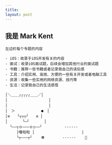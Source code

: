 ```yaml
---
title:  
layout: post
---
```


##  我是 Mark Kent

```
左边栏每个专题的内容

- iOS：收录于iOS开发有关的内容
- 面试：收录iOS面试题，后续会增加其他行业的面试题
- 书籍：推荐一些书籍或者记录我自己的读后感
- 工具：介绍实用、高效、方便的一些有关开发或者电脑工具
- 资源：收集一些实用的网络资源、技巧等
- 生活：记录我自己的生活感悟                                    
```
                        
```                      
│＼＿＿╭╭╭╭╭＿＿／│     
│　　　　　　　　　　　│       
│　　　　　　　　　　　│  
│　＞　　　　　　　●　│  
│≡　　╰┬┬┬╯　　≡ │  
│　　　　╰—╯　　　　│              
  ╰——┬ｏ———ｏ┬——╯          ------       
　　　│噜啦啦 │                     |
　　　╰┬———┬╯    ⚽️        ------    🐜 
```











